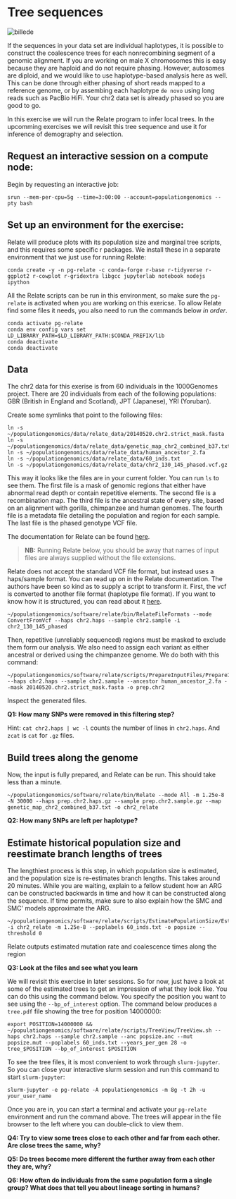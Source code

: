 # Tree sequences

![billede](https://user-images.githubusercontent.com/47324240/158781125-b0d4af85-69dd-4d4a-b722-30da62e8c18f.png)

If the sequences in your data set are individual haplotypes, it is possible to construct the coalescence trees for each nonrecombining segment of a genomic alignment. If you are working on male X chromosomes this is easy because they are haploid and do not require phasing. However, autosomes are diploid, and we would like to use haplotype-based analysis here as well. This can be done through either phasing of short reads mapped to a reference genome, or by assembing each haplotype `de novo` using long reads such as PacBio HiFi. Your chr2 data set is already phased so you are good to go.

In this exercise we will run the Relate program to infer local trees. In the upcomming exercises we will revisit this tree sequence and use it for inference of demography and selection. 

## Request an interactive session on a compute node:

Begin by requesting an interactive job:

```
srun --mem-per-cpu=5g --time=3:00:00 --account=populationgenomics --pty bash
```

## Set up an environment for the exercise:

Relate will produce plots with its population size and marginal tree scripts, and this requires some specific r packages. We install these in a separate environment that we just use for running Relate:

<!-- TODO: Add the below packages to the popgen-notebooks env -->

```
conda create -y -n pg-relate -c conda-forge r-base r-tidyverse r-ggplot2 r-cowplot r-gridextra libgcc jupyterlab notebook nodejs ipython
```

All the Relate scripts can be run in this environment, so make sure the `pg-relate` is activated when you are working on this exericse. To allow Relate find some files it needs, you also need to run the commands below *in order*.

```
conda activate pg-relate
conda env config vars set LD_LIBRARY_PATH=$LD_LIBRARY_PATH:$CONDA_PREFIX/lib
conda deactivate
conda deactivate
```

## Data

The chr2 data for this exerise is from 60 individuals in the 1000Genomes project. There are 20 individuals from each of the following populations: GBR (British in England and Scotland), JPT (Japanese), YRI (Yoruban).

Create some symlinks that point to the following files:

```
ln -s ~/populationgenomics/data/relate_data/20140520.chr2.strict_mask.fasta
ln -s ~/populationgenomics/data/relate_data/genetic_map_chr2_combined_b37.txt
ln -s ~/populationgenomics/data/relate_data/human_ancestor_2.fa
ln -s ~/populationgenomics/data/relate_data/60_inds.txt
ln -s ~/populationgenomics/data/relate_data/chr2_130_145_phased.vcf.gz
```

This way it looks like the files are in your current folder. You can run `ls` to see them. The first file is a mask of genomic regions that either have abnormal read depth or contain repetitive elements. The second file is a recombination map. The third file is the ancestral state of every site, based on an alignment with gorilla, chimpanzee and human genomes. The fourth file is a metadata file detailing the population and region for each sample. The last file is the phased genotype VCF file.

The documentation for Relate can be found [here](https://myersgroup.github.io/relate/).

> **NB:** Running Relate below, you should be away that names of input files are always supplied without the file extensions.

Relate does not accept the standard VCF file format, but instead uses a haps/sample format. You can read up on in the Relate documentation. The authors have been so kind as to supply a script to transform it. First, the vcf is converted to another file format (haplotype file format). If you want to know how it is structured, you can read about it [here](https://www.cog-genomics.org/plink/2.0/formats#haps).

```
~/populationgenomics/software/relate/bin/RelateFileFormats --mode ConvertFromVcf --haps chr2.haps --sample chr2.sample -i chr2_130_145_phased
```

Then, repetitive (unreliably sequenced) regions must be masked to exclude them form our analysis. We also need to assign each variant as either ancestral or derived using the chimpanzee genome. We do both with this command:

```
~/populationgenomics/software/relate/scripts/PrepareInputFiles/PrepareInputFiles.sh --haps chr2.haps --sample chr2.sample --ancestor human_ancestor_2.fa --mask 20140520.chr2.strict_mask.fasta -o prep.chr2
```

Inspect the generated files. 

**Q1: How many SNPs were removed in this filtering step?**

Hint: `cat chr2.haps | wc -l` counts the number of lines in `chr2.haps`. And `zcat` is `cat` for `.gz` files.

## Build trees along the genome

Now, the input is fully prepared, and Relate can be run. This should take less than a minute.

```
~/populationgenomics/software/relate/bin/Relate --mode All -m 1.25e-8 -N 30000 --haps prep.chr2.haps.gz --sample prep.chr2.sample.gz --map genetic_map_chr2_combined_b37.txt -o chr2_relate
```

**Q2: How many SNPs are left per haplotype?**

## Estimate historical population size and reestimate branch lengths of trees

The lengthiest process is this step, in which population size is estimated, and the population size is re-estimates branch lengths. This takes around 20 minutes. While you are waiting, explain to a fellow student how an ARG can be constructed backwards in time and how it can be constructed along the sequence. If time permits, make sure to also explain how the SMC and SMC' models approximate the ARG.

```
~/populationgenomics/software/relate/scripts/EstimatePopulationSize/EstimatePopulationSize.sh -i chr2_relate -m 1.25e-8 --poplabels 60_inds.txt -o popsize --threshold 0
```

Relate outputs estimated mutation rate and coalescence times along the region

**Q3: Look at the files and see what you learn**

We will revisit this exercise in later sessions. So for now, just have a look at some of the estimated trees to get an impression of what they look like. You can do this using the command below. You specify the position you want to see using the `--bp_of_interest` option. The command below produces a `tree.pdf` file showing the tree for position 14000000:

```
export POSITION=14000000 && ~/populationgenomics/software/relate/scripts/TreeView/TreeView.sh --haps chr2.haps --sample chr2.sample --anc popsize.anc --mut popsize.mut --poplabels 60_inds.txt --years_per_gen 28 -o tree_$POSITION --bp_of_interest $POSITION
```

To see the tree files, it is most convenient to work through `slurm-jupyter`. So you can close your interactive slurm session and run this command to start `slurm-jupyter`:

```
slurm-jupyter -e pg-relate -A populationgenomics -m 8g -t 2h -u your_user_name 
```

Once you are in, you can start a terminal and activate your `pg-relate` environment and run the command above. The trees will appear in the file browser to the left where you can double-click to view them.

**Q4: Try to view some trees close to each other and far from each other. Are close trees the same, why?**

**Q5: Do trees become more different the further away from each other they are, why?**

**Q6: How often do individuals from the same population form a single group? What does that tell you about lineage sorting in humans?**

